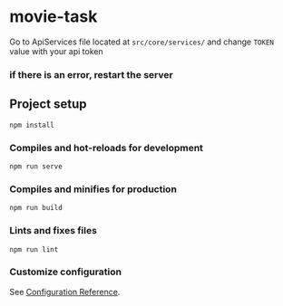 # movie-task

Go to ApiServices file located at `src/core/services/` and change `TOKEN` value with your api token 

### if there is an error, restart the server


## Project setup
```
npm install
```

### Compiles and hot-reloads for development
```
npm run serve
```

### Compiles and minifies for production
```
npm run build
```

### Lints and fixes files
```
npm run lint
```

### Customize configuration
See [Configuration Reference](https://cli.vuejs.org/config/).
